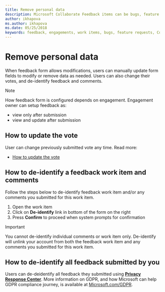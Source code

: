 ```yaml
---
title: Remove personal data
description: Microsoft Collaborate Feedback items can be bugs, feature requests or any task associated with an engagement. Feedback forms can be customized based on each engagement. 
author: ikhapova
ms.author: ikhapova
ms.date: 05/25/2018
keywords: feedback, engagements, work items, bugs, feature requests, Collaborate permissions, Microsoft Connect, SysDev Bug, Dev Center bugs 
---
```


# Remove personal data

When feedback form allows modifications, users can manually update form fields to modify or remove data as needed.
Users can also change their votes, and de-identify feedback and comments.

> [!NOTE]
> 
> How feedback form is configured depends on engagement. Engagement owner can setup feedback as: <br>
> * view only after submission
> * view and update after submission

## How to update the vote

User can change previously submitted vote any time.
Read more:
* [How to update the vote](feedback-items-view#how-to-update-the-vote.md)

## How to de-identify a feedback work item and comments

Follow the steps below to de-identify feedback work item and/or any comments you submitted for this work item.

1. Open the work item
2. Click on **De-identify** link in bottom of the form on the right
3. Press **Confirm** to proceed when system prompts for confirmation

> [!IMPORTANT]
> You cannot de-identify individual comments or work item only. De-identify will unlink your account from both the feedback work item and any comments you submitted for this work item.

## How to de-identify all feedback submitted by you

Users can de-deidentify all feedback they submitted using **[Privacy Response Center](aka.ms/privacyresponse)**.
More information on GDPR, and how Microsoft can help GDPR compliance journey, is available at [Microsoft.com/GDPR](Microsoft.com/GDPR).


